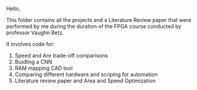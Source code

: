 Hello,

This folder contains all the projects and a Literature Review paper that were performed by me during the duration of the FPGA course conducted by professor Vaughn Betz. 

It involves code for:
1. Speed and Are trade-off comparisons
2. Buidling a CNN
3. RAM mapping CAD tool
4. Comparing different hardware and scriping for automation
5. Literature review paper and Area and Speed Optimization